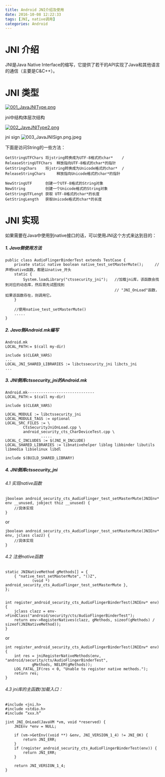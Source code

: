 ```yaml
---
title: Android JNI介绍及使用
date: 2016-10-08 12:22:33
tags: [JNI, native调用]
categories: Android
---
```


# JNI 介绍 #
JNI是Java Native Interface的缩写，它提供了若干的API实现了Java和其他语言的通信（主要是C&C++）。


# JNI 类型 #

[![001_JavaJNIType.png](https://i.loli.net/2018/12/15/5c14f2f87c115.png)](https://i.loli.net/2018/12/15/5c14f2f87c115.png)

jni中结构体层次结构

[![002_JaveJNIType2.png](https://i.loli.net/2018/12/15/5c14f2f8833c4.png)](https://i.loli.net/2018/12/15/5c14f2f8833c4.png)


jni sign
![003_JavaJNISign.png.jpeg](https://i.loli.net/2019/08/15/h7ARw8Csi1QaKHM.jpg)



下面是访问String的一些方法：

    GetStringUTFChars 将jstring转换成为UTF-8格式的char*    /  ReleaseStringUTFChars  释放指向UTF-8格式的char*的指针
    GetStringChars    将jstring转换成为Unicode格式的char*  /  ReleaseStringChars     释放指向Unicode格式的char*的指针
    
    NewStringUTF      创建一个UTF-8格式的String对象
    NewString         创建一个Unicode格式的String对象
    GetStringUTFLengt 获取 UTF-8格式的char*的长度　
    GetStringLength   获取Unicode格式的char*的长度

<!-- more -->

# JNI 实现 #

如果需要在Java中使用到native接口的话，可以使用JNI这个方式来达到目的：

##### 1. Java侧使用方法
    public class AudioFlingerBinderTest extends TestCase {                                                                                                                                                        
        private static native boolean native_test_setMasterMute();     //声明native函数，都是以native_开头                                                                                                                                                             
        static {                                                                                                                                                        
            System.loadLibrary("ctssecurity_jni");   //加载jni库，该函数会找到对应的动态库，然后首先试图找到 
                                                     // "JNI_OnLoad"函数，如果该函数存在，则调用它。             
        }                                                                                                                                                                  
        
        //使用native_test_setMasterMute()                                                                                                          
        .....                                                                                                                                                               
    }                                                                                                                                                

##### 2. Java侧Android.mk编写    
    Android.mk
    LOCAL_PATH:= $(call my-dir)
    
    include $(CLEAR_VARS)
    ...
    LOCAL_JNI_SHARED_LIBRARIES := libctssecurity_jni libcts_jni
    ...


##### 3. JNI侧库ctssecurity_jni的Android.mk
    Android.mk------------------------------
    LOCAL_PATH:= $(call my-dir)
    
    include $(CLEAR_VARS)
    
    LOCAL_MODULE := libctssecurity_jni
    LOCAL_MODULE_TAGS := optional
    LOCAL_SRC_FILES := \
    		CtsSecurityJniOnLoad.cpp \
    		android_security_cts_CharDeviceTest.cpp \
                    .....
    LOCAL_C_INCLUDES := $(JNI_H_INCLUDE)
    LOCAL_SHARED_LIBRARIES := libnativehelper liblog libbinder libutils libmedia libselinux libdl
    
    include $(BUILD_SHARED_LIBRARY)


##### 4. JNI侧库ctssecurity_jni

###### 4.1 实现native函数

    jboolean android_security_cts_AudioFlinger_test_setMasterMute(JNIEnv* env __unused, jobject thiz __unused) {
        //具体实现
    }

or

    jboolean android_security_cts_AudioFlinger_test_setMasterMute(JNIEnv* env, jclass clazz) {
        //具体实现
    }

###### 4.2 注册native函数
    static JNINativeMethod gMethods[] = {
        { "native_test_setMasterMute", "()Z",
                (void *) android_security_cts_AudioFlinger_test_setMasterMute },
    };


    int register_android_security_cts_AudioFlingerBinderTest(JNIEnv* env) {
        jclass clazz = env->FindClass("android/security/cts/AudioFlingerBinderTest");
        return env->RegisterNatives(clazz, gMethods, sizeof(gMethods) / sizeof(JNINativeMethod));
    }

or

    int register_android_security_cts_AudioFlingerBinderTest(JNIEnv* env) {
        int res = jniRegisterNativeMethods(env, "android/security/cts/AudioFlingerBinderTest",
                gMethods, NELEM(gMethods));
        LOG_FATAL_IF(res < 0, "Unable to register native methods.");
        return res;
    }


###### 4.3 jni库的主函数/加载入口：
    #include <jni.h>
    #include <stdio.h>
    #include “xxx.h”
    
    jint JNI_OnLoad(JavaVM *vm, void *reserved) {
        JNIEnv *env = NULL;
    
        if (vm->GetEnv((void **) &env, JNI_VERSION_1_4) != JNI_OK) {
            return JNI_ERR;
        }
        if (register_android_security_cts_AudioFlingerBinderTest(env)) {
            return JNI_ERR;
        }
    
        return JNI_VERSION_1_4;
    }

